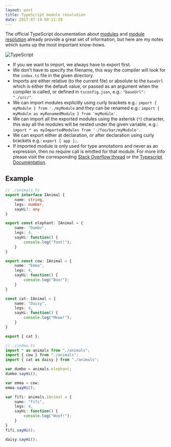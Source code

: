 ```yaml
---
layout: post
title: TypeScript module resolution
date: 2017-07-19 09:11:29
---
```

The official TypeScript documentation about [modules](https://www.typescriptlang.org/docs/handbook/modules.html) and [module resolution](https://www.typescriptlang.org/docs/handbook/module-resolution.html) already provide a great set of information, but here are my notes which sums up the most important know-hows.

![TypeScript](https://blog.dashlane.com/wp-content/uploads/2016/04/typescript-cover-image.jpg)

- If you we want to import, we always have to export first.
- We don't have to specify the filename, this way the compiler will look for the `index.ts` file in the given directory.
- Imports are either relative (to the current file) or absolute to the `baseUrl` which is either the default value, or passed as an argument when the compiler is called, or defined in `tsconfig.json`, e.g.: `"baseUrl": "./src/"`.
- We can import modules explicitly using curly brackets e.g.: `import { myModule } from './myModule` and they can be renamed e.g.: `import { myModule as myRenamedModule } from 'myModule'`.
- We can import all the exported modules using the asterisk (`*`) character, this way all the modules will be nested under the given variable, e.g.: `import * as myImportedModules from './foo/bar/myModule'`.
- We can export either at declaration, or after declaration using curly brackets e.g.: `export { app };`.
- If imported module is only used for type annotations and never as an expression, then no require call is emitted for that module. For more info please visit the corresponding [Stack Overflow thread](https://stackoverflow.com/questions/40982927/import-only-type-information-from-module) or the [Typescript Documentation](http://www.typescriptlang.org/docs/handbook/modules.html#optional-module-loading-and-other-advanced-loading-scenarios).

## Example


```ts
// ./animals.ts
export interface IAnimal {
	name: string,
	legs: number,
	sayHi?: any
}

export const elephant: IAnimal = { 
	name: "Dumbo",
	legs: 4,
	sayHi: function() {
		console.log("Toot!");
	}
}

export const cow: IAnimal = {
	name: "Emma",
	legs: 4,
	sayHi: function() {
		console.log("Boo!");
	}
}

const cat: IAnimal = {
	name: "Daisy",
	legs: 4,
	sayHi: function() {
		console.log("Meow!");
	}
}

export { cat };
```

```ts
// ./index.ts
import * as animals from "./animals";
import { cow } from "./animals";
import { cat as daisy } from "./animals";

var dumbo = animals.elephant;
dumbo.sayHi();

var emma = cow;
emma.sayHi();

var fifi: animals.IAnimal = {
	name: "fifi",
	legs: 4,
	sayHi: function() {
		console.log("Woof!");
	}
}
fifi.sayHi();

daisy.sayHi();

```